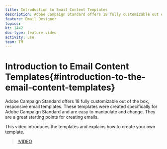 ```yaml
---
title: Introduction to Email Content Templates
description: Adobe Campaign Standard offers 18 fully customizable out of the box, responsive email templates.  These templates were created specifically for Adobe Campaign Standard and are easy to manipulate and change. They are a great starting points for creating emails.
feature: Email Designer 
topics: 
kt: 1442
doc-type: feature video
activity: use
team: TM
---
```


# Introduction to Email Content Templates{#introduction-to-the-email-content-templates}

Adobe Campaign Standard offers 18 fully customizable out of the box, responsive email templates. These templates were created specifically for Adobe Campaign Standard and are easy to manipulate and change. They are a great starting points for creating emails.

This video introduces the templates and explains how to create your own template.

>[!VIDEO](https://video.tv.adobe.com/v/23106?quality=12)
